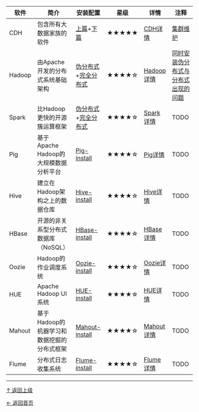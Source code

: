 
|软件|简介|安装配置|星级|详情|注释|
|---|---|---|---|---|---|
|CDH|包含所有大数据家族的软件|[上篇](https://github.com/asin929/linux-software/blob/master/Big-Data/CDH/CDH-install-1.md)+[下篇](https://github.com/asin929/linux-software/blob/master/Big-Data/CDH/CDH-install-2.md)|★★★★★|[CDH详情](https://github.com/asin929/linux-software/blob/master/Big-Data/CDH/CDH.md)|[集群维护](https://github.com/asin929/linux-software/blob/master/Big-Data/CDH/CDH-maintainance.md)|
|Hadoop|由Apache开发的分布式系统基础架构|[伪分布式](https://github.com/asin929/linux-software/blob/master/Big-Data/Hadoop/Hadoop-install-pseudo-distributed.md)+[完全分布式](https://github.com/asin929/linux-software/blob/master/Big-Data/Hadoop/Hadoop-install-fully-distributed.md)|★★★★☆|[Hadoop详情](https://github.com/asin929/linux-software/blob/master/Big-Data/Hadoop/Hadoop.md)|[同时安装伪分布式与分布式出现的问题](https://github.com/asin929/linux-software/blob/master/Big-Data/Hadoop/Hadoop-error.md)|  
|Spark|比Hadoop更快的开源簇运算框架|[伪分布式](https://github.com/asin929/linux-software/blob/master/Big-Data/Spark/Spark-install-pseudo-distributed.md)+[完全分布式](https://github.com/asin929/linux-software/blob/master/Big-Data/Spark/Spark-install-fully-distributed.md)|★★★★☆|[Spark详情](https://github.com/asin929/linux-software/blob/master/Big-Data/Spark/Spark.md)|TODO|  
|Pig|基于Apache Hadoop的大规模数据分析平台|[Pig-install](https://github.com/asin929/linux-software/blob/master/Big-Data/Pig/Pig-install.md)|★★★★☆|[Pig详情](https://github.com/asin929/linux-software/blob/master/Big-Data/Pig/Pig.md)|TODO|  
|Hive|建立在Hadoop架构之上的数据仓库|[Hive-install](https://github.com/asin929/linux-software/blob/master/Big-Data/Hive/Hive-install.md)|★★★★☆|[Hive详情](https://github.com/asin929/linux-software/blob/master/Big-Data/Hive/Hive.md)|TODO|
|HBase|开源的非关系型分布式数据库（NoSQL）|[HBase-install](https://github.com/asin929/linux-software/blob/master/Big-Data/HBase/HBase-install.md)|★★★★☆|[HBase详情](https://github.com/asin929/linux-software/blob/master/Big-Data/HBase/HBase.md)|TODO|
|Oozie|Hadoop的作业调度系统|[Oozie-install](https://github.com/asin929/linux-software/blob/master/Big-Data/Oozie/Oozie-install.md)|★★★★☆|[Oozie详情](https://github.com/asin929/linux-software/blob/master/Big-Data/Oozie/Oozie.md)|TODO|
|HUE|Apache Hadoop UI系统|[HUE-install](https://github.com/asin929/linux-software/blob/master/Big-Data/HUE/HUE-install.md)|★★★★☆|[HUE详情](https://github.com/asin929/linux-software/blob/master/Big-Data/HUE/HUE.md)|TODO|
|Mahout|基于Hadoop的机器学习和数据挖掘的分布式框架|[Mahout-install](https://github.com/asin929/linux-software/blob/master/Big-Data/Mahout/Mahout-install.md)|★★★★☆|[Mahout详情](https://github.com/asin929/linux-software/blob/master/Big-Data/Mahout/Mahout.md)|TODO|
|Flume| 分布式日志收集系统|[Flume-install](https://github.com/asin929/linux-software/blob/master/Big-Data/Flume/Flume-install.md)|★★★★☆|[Flume详情](https://github.com/asin929/linux-software/blob/master/Big-Data/Flume/Flume.md)|TODO|

----
[↑ 返回上级](https://github.com/asin929/linux-software)

[← 返回首页](../README.md)
